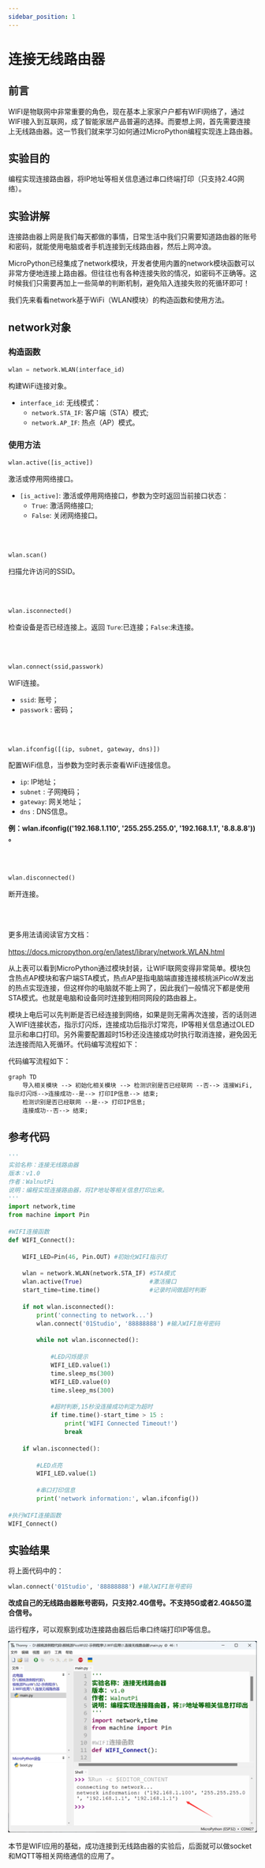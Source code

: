 ```yaml
---
sidebar_position: 1
---
```


# 连接无线路由器

## 前言
WIFI是物联网中非常重要的角色，现在基本上家家户户都有WIFI网络了，通过WIFI接入到互联网，成了智能家居产品普遍的选择。而要想上网，首先需要连接上无线路由器。这一节我们就来学习如何通过MicroPython编程实现连上路由器。

## 实验目的
编程实现连接路由器，将IP地址等相关信息通过串口终端打印（只支持2.4G网络）。

## 实验讲解

连接路由器上网是我们每天都做的事情，日常生活中我们只需要知道路由器的账号和密码，就能使用电脑或者手机连接到无线路由器，然后上网冲浪。

MicroPython已经集成了network模块，开发者使用内置的network模块函数可以非常方便地连接上路由器。但往往也有各种连接失败的情况，如密码不正确等。这时候我们只需要再加上一些简单的判断机制，避免陷入连接失败的死循环即可！

我们先来看看network基于WiFi（WLAN模块）的构造函数和使用方法。

## network对象

### 构造函数
```python
wlan = network.WLAN(interface_id)
```
构建WiFi连接对象。 

- `interface_id`: 无线模式：
    - `network.STA_IF`: 客户端（STA）模式;
    - `network.AP_IF`: 热点（AP）模式。

### 使用方法
```python
wlan.active([is_active])
```
激活或停用网络接口。
- `[is_active]`: 激活或停用网络接口，参数为空时返回当前接口状态：
    - `True`: 激活网络接口;
    - `False`: 关闭网络接口。

<br></br>
```python
wlan.scan()
```
扫描允许访问的SSID。

<br></br>

```python
wlan.isconnected()
```
检查设备是否已经连接上。返回 `Ture`:已连接；`False`:未连接。

<br></br>

```python
wlan.connect(ssid,passwork)
```
WIFI连接。
- `ssid`: 账号；
- `passwork` : 密码；

<br></br>

```python
wlan.ifconfig([(ip, subnet, gateway, dns)])
```
配置WiFi信息，当参数为空时表示查看WiFi连接信息。
- `ip`: IP地址；
- `subnet` : 子网掩码；
- `gateway`: 网关地址；
- `dns` : DNS信息。

**例：wlan.ifconfig(('192.168.1.110', '255.255.255.0', '192.168.1.1', '8.8.8.8')) 。**

<br></br>

```python
wlan.disconnected()
```
断开连接。

<br></br>

更多用法请阅读官方文档：<br></br>
https://docs.micropython.org/en/latest/library/network.WLAN.html

从上表可以看到MicroPython通过模块封装，让WIFI联网变得非常简单。模块包含热点AP模块和客户端STA模式，热点AP是指电脑端直接连接核桃派PicoW发出的热点实现连接，但这样你的电脑就不能上网了，因此我们一般情况下都是使用STA模式。也就是电脑和设备同时连接到相同网段的路由器上。

模块上电后可以先判断是否已经连接到网络，如果是则无需再次连接，否的话则进入WIFI连接状态，指示灯闪烁，连接成功后指示灯常亮，IP等相关信息通过OLED显示和串口打印。另外需要配置超时15秒还没连接成功时执行取消连接，避免因无法连接而陷入死循环。代码编写流程如下：

代码编写流程如下：


```mermaid
graph TD
    导入相关模块 --> 初始化相关模块 --> 检测识别是否已经联网 --否--> 连接WiFi,指示灯闪烁-->连接成功--是--> 打印IP信息--> 结束;
    检测识别是否已经联网 --是--> 打印IP信息;
    连接成功--否--> 结束;
```

## 参考代码

```python
'''
实验名称：连接无线路由器
版本：v1.0
作者：WalnutPi
说明：编程实现连接路由器，将IP地址等相关信息打印出来。
'''
import network,time
from machine import Pin

#WIFI连接函数
def WIFI_Connect():

    WIFI_LED=Pin(46, Pin.OUT) #初始化WIFI指示灯

    wlan = network.WLAN(network.STA_IF) #STA模式
    wlan.active(True)                   #激活接口
    start_time=time.time()              #记录时间做超时判断

    if not wlan.isconnected():
        print('connecting to network...')
        wlan.connect('01Studio', '88888888') #输入WIFI账号密码

        while not wlan.isconnected():

            #LED闪烁提示
            WIFI_LED.value(1)
            time.sleep_ms(300)
            WIFI_LED.value(0)
            time.sleep_ms(300)

            #超时判断,15秒没连接成功判定为超时
            if time.time()-start_time > 15 :
                print('WIFI Connected Timeout!')
                break

    if wlan.isconnected():
        
        #LED点亮
        WIFI_LED.value(1)

        #串口打印信息
        print('network information:', wlan.ifconfig())

#执行WIFI连接函数
WIFI_Connect()
```

## 实验结果

将上面代码中的：

```python
wlan.connect('01Studio', '88888888') #输入WIFI账号密码
```

**改成自己的无线路由器账号密码，只支持2.4G信号。不支持5G或者2.4G&5G混合信号。**

运行程序，可以观察到成功连接路由器后后串口终端打印IP等信息。

![connect](./img/connect/connect1.png)

本节是WIFI应用的基础，成功连接到无线路由器的实验后，后面就可以做socket和MQTT等相关网络通信的应用了。